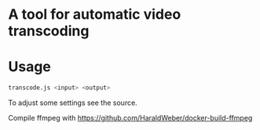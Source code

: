 A tool for automatic video transcoding
========

# Usage

```bash
transcode.js <input> <output>
```

To adjust some settings see the source.

Compile ffmpeg with https://github.com/HaraldWeber/docker-build-ffmpeg
